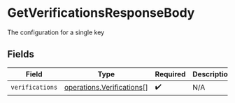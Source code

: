# GetVerificationsResponseBody

The configuration for a single key


## Fields

| Field                                                                  | Type                                                                   | Required                                                               | Description                                                            |
| ---------------------------------------------------------------------- | ---------------------------------------------------------------------- | ---------------------------------------------------------------------- | ---------------------------------------------------------------------- |
| `verifications`                                                        | [operations.Verifications](../../models/operations/verifications.md)[] | :heavy_check_mark:                                                     | N/A                                                                    |